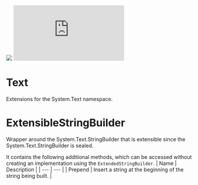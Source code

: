 ![](https://img.shields.io/github/license/Woody230/CSharpExtensions)
[![](https://img.shields.io/nuget/v/Woody230.Text)](https://www.nuget.org/packages/Woody230.Text)

# Text

Extensions for the System.Text namespace.

# ExtensibleStringBuilder

Wrapper around the System.Text.StringBuilder that is extensible since the System.Text.StringBuilder is sealed. 

It contains the following additional methods, which can be accessed without creating an implementation using the `ExtendedStringBuilder`.
| Name | Description |
| --- | --- |
| Prepend | Insert a string at the beginning of the string being built. |